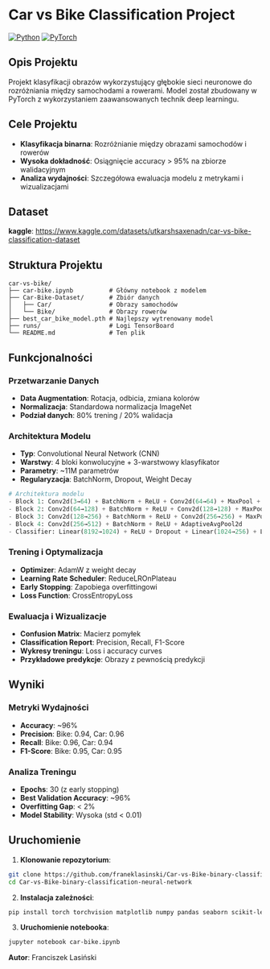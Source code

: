 # Car vs Bike Classification Project

[![Python](https://img.shields.io/badge/Python-3.9+-blue.svg)](https://python.org)
[![PyTorch](https://img.shields.io/badge/PyTorch-2.0+-red.svg)](https://pytorch.org)

## Opis Projektu

Projekt klasyfikacji obrazów wykorzystujący głębokie sieci neuronowe do rozróżniania między samochodami a rowerami. Model został zbudowany w PyTorch z wykorzystaniem zaawansowanych technik deep learningu.

## Cele Projektu

- **Klasyfikacja binarna**: Rozróżnianie między obrazami samochodów i rowerów
- **Wysoka dokładność**: Osiągnięcie accuracy > 95% na zbiorze walidacyjnym
- **Analiza wydajności**: Szczegółowa ewaluacja modelu z metrykami i wizualizacjami

## Dataset
**kaggle**: https://www.kaggle.com/datasets/utkarshsaxenadn/car-vs-bike-classification-dataset

## Struktura Projektu

```
car-vs-bike/
├── car-bike.ipynb          # Główny notebook z modelem
├── Car-Bike-Dataset/       # Zbiór danych
│   ├── Car/                # Obrazy samochodów
│   └── Bike/               # Obrazy rowerów
├── best_car_bike_model.pth # Najlepszy wytrenowany model
├── runs/                   # Logi TensorBoard
└── README.md               # Ten plik
```

## Funkcjonalności

### Przetwarzanie Danych
- **Data Augmentation**: Rotacja, odbicia, zmiana kolorów
- **Normalizacja**: Standardowa normalizacja ImageNet
- **Podział danych**: 80% trening / 20% walidacja

### Architektura Modelu
- **Typ**: Convolutional Neural Network (CNN)
- **Warstwy**: 4 bloki konwolucyjne + 3-warstwowy klasyfikator
- **Parametry**: ~11M parametrów
- **Regularyzacja**: BatchNorm, Dropout, Weight Decay

```python
# Architektura modelu
- Block 1: Conv2d(3→64) + BatchNorm + ReLU + Conv2d(64→64) + MaxPool + Dropout
- Block 2: Conv2d(64→128) + BatchNorm + ReLU + Conv2d(128→128) + MaxPool + Dropout
- Block 3: Conv2d(128→256) + BatchNorm + ReLU + Conv2d(256→256) + MaxPool + Dropout
- Block 4: Conv2d(256→512) + BatchNorm + ReLU + AdaptiveAvgPool2d
- Classifier: Linear(8192→1024) + ReLU + Dropout + Linear(1024→256) + Linear(256→2)
```

### Trening i Optymalizacja
- **Optimizer**: AdamW z weight decay
- **Learning Rate Scheduler**: ReduceLROnPlateau
- **Early Stopping**: Zapobiega overfittingowi
- **Loss Function**: CrossEntropyLoss

### Ewaluacja i Wizualizacje
- **Confusion Matrix**: Macierz pomyłek
- **Classification Report**: Precision, Recall, F1-Score
- **Wykresy treningu**: Loss i accuracy curves
- **Przykładowe predykcje**: Obrazy z pewnością predykcji

## Wyniki

### Metryki Wydajności
- **Accuracy**: ~96%
- **Precision**: Bike: 0.94, Car: 0.96
- **Recall**: Bike: 0.96, Car: 0.94
- **F1-Score**: Bike: 0.95, Car: 0.95

### Analiza Treningu
- **Epochs**: 30 (z early stopping)
- **Best Validation Accuracy**: ~96%
- **Overfitting Gap**: < 2%
- **Model Stability**: Wysoka (std < 0.01)

## Uruchomienie

1. **Klonowanie repozytorium**:
```bash
git clone https://github.com/franeklasinski/Car-vs-Bike-binary-classification-neural-network.git
cd Car-vs-Bike-binary-classification-neural-network
```

2. **Instalacja zależności**:
```bash
pip install torch torchvision matplotlib numpy pandas seaborn scikit-learn
```

3. **Uruchomienie notebooka**:
```bash
jupyter notebook car-bike.ipynb
```

**Autor**: Franciszek Lasiński
